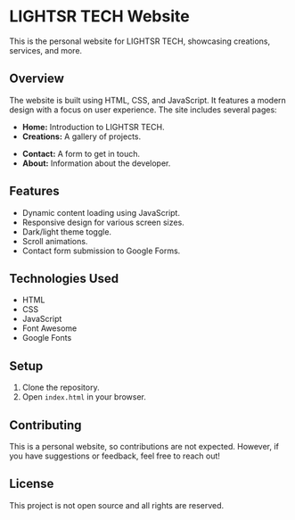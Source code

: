 # LIGHTSR TECH Website

This is the personal website for LIGHTSR TECH, showcasing creations, services, and more.

## Overview

The website is built using HTML, CSS, and JavaScript. It features a modern design with a focus on user experience. The site includes several pages:

* **Home:** Introduction to LIGHTSR TECH.
* **Creations:** A gallery of projects.
<!-- *   **Services:** Details the services offered. -->
* **Contact:** A form to get in touch.
* **About:** Information about the developer.
<!-- *   **Blog:** Articles, insights, and updates. -->

## Features

* Dynamic content loading using JavaScript.
* Responsive design for various screen sizes.
* Dark/light theme toggle.
* Scroll animations.
* Contact form submission to Google Forms.

## Technologies Used

* HTML
* CSS
* JavaScript
* Font Awesome
* Google Fonts

## Setup

1. Clone the repository.
2. Open `index.html` in your browser.

## Contributing

This is a personal website, so contributions are not expected. However, if you have suggestions or feedback, feel free to reach out!

## License

This project is not open source and all rights are reserved.